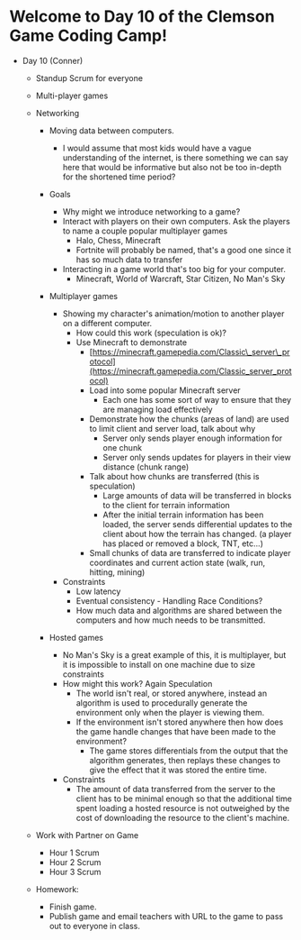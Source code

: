 
# Welcome to Day 10 of the Clemson Game Coding Camp!
  - Day 10 (Conner)
    - Standup Scrum for everyone
    - Multi-player games
    - Networking
      - Moving data between computers.
        - I would assume that most kids would have a vague understanding of the internet, is there something we can say here that would be informative but also not be too in-depth for the shortened time period?
      - Goals
        - Why might we introduce networking to a game?
        - Interact with players on their own computers. Ask the players to name a couple popular multiplayer games
          - Halo, Chess, Minecraft
          - Fortnite will probably be named, that&#39;s a good one since it has so much data to transfer
        - Interacting in a game world that&#39;s too big for your computer.
          - Minecraft, World of Warcraft, Star Citizen, No Man&#39;s Sky

      - Multiplayer games
        - Showing my character&#39;s animation/motion to another player on a different computer.
          - How could this work (speculation is ok)?
          - Use Minecraft to demonstrate
            - [https://minecraft.gamepedia.com/Classic\_server\_protocol](https://minecraft.gamepedia.com/Classic_server_protocol)
            - Load into some popular Minecraft server
              - Each one has some sort of way to ensure that they are managing load effectively
            - Demonstrate how the chunks (areas of land) are used to limit client and server load, talk about why
              - Server only sends player enough information for one chunk
              - Server only sends updates for players in their view distance (chunk range)
            - Talk about how chunks are transferred (this is speculation)
              - Large amounts of data will be transferred in blocks to the client for terrain information
              - After the initial terrain information has been loaded, the server sends differential updates to the client about how the terrain has changed. (a player has placed or removed a block, TNT, etc...)
            - Small chunks of data are transferred to indicate player coordinates and current action state (walk, run, hitting, mining)
        - Constraints
          - Low latency
          - Eventual consistency - Handling Race Conditions?
          - How much data and algorithms are shared between the computers and how much needs to be transmitted.

      - Hosted games
        - No Man&#39;s Sky is a great example of this, it is multiplayer, but it is impossible to install on one machine due to size constraints
        - How might this work? Again Speculation
          - The world isn&#39;t real, or stored anywhere, instead an algorithm is used to procedurally generate the environment only when the player is viewing them.
          - If the environment isn&#39;t stored anywhere then how does the game handle changes that have been made to the environment?
            - The game stores differentials from the output that the algorithm generates, then replays these changes to give the effect that it was stored the entire time.
        - Constraints
          - The amount of data transferred from the server to the client has to be minimal enough so that the additional time spent loading a hosted resource is not outweighed by the cost of downloading the resource to the client&#39;s machine.

    - Work with Partner on Game
      - Hour 1 Scrum
      - Hour 2 Scrum
      - Hour 3 Scrum
    - Homework:
      - Finish game.
      - Publish game and email teachers with URL to the game to pass out to everyone in class.
